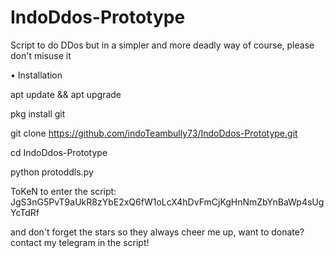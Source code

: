 # IndoDdos-Prototype
Script to do DDos but in a simpler and more deadly way of course, please don't misuse it

• Installation

apt update && apt upgrade

pkg install git

git clone https://github.com/indoTeambully73/IndoDdos-Prototype.git

cd IndoDdos-Prototype

python protoddls.py

ToKeN to enter the script:
JgS3nG5PvT9aUkR8zYbE2xQ6fW1oLcX4hDvFmCjKgHnNmZbYnBaWp4sUgYcTdRf

and don't forget the stars so they always cheer me up, want to donate? contact my telegram in the script!
